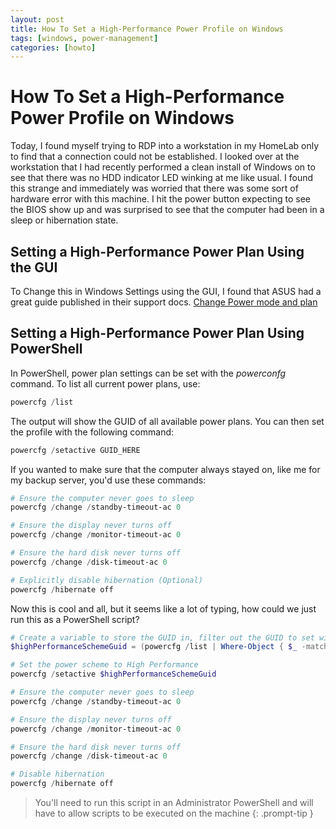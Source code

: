 ```yaml
---
layout: post
title: How To Set a High-Performance Power Profile on Windows
tags: [windows, power-management]
categories: [howto]
---
```


# How To Set a High-Performance Power Profile on Windows

Today, I found myself trying to RDP into a workstation in my HomeLab only to find that a connection could not be established. I looked over at the workstation that I had recently performed a clean install of Windows on to see that there was no HDD indicator LED winking at me like usual. I found this strange and immediately was worried that there was some sort of hardware error with this machine. I hit the power button expecting to see the BIOS show up and was surprised to see that the computer had been in a sleep or hibernation state.

## Setting a High-Performance Power Plan Using the GUI

To Change this in Windows Settings using the GUI, I found that ASUS had a great guide published in their support docs. [Change Power mode and plan](https://www.asus.com/support/FAQ/1044699/)

## Setting a High-Performance Power Plan Using PowerShell


In PowerShell, power plan settings can be set with the *powerconfg* command. To list all current power plans, use:

```powershell
powercfg /list
```

The output will show the <span title="Globally Unique IDentifier">GUID</span> of all available power plans. You can then set the profile with the following command:

```powershell
powercfg /setactive GUID_HERE
```
If you wanted to make sure that the computer always stayed on, like me for my backup server, you'd use these commands: 

```powershell
# Ensure the computer never goes to sleep
powercfg /change /standby-timeout-ac 0

# Ensure the display never turns off
powercfg /change /monitor-timeout-ac 0

# Ensure the hard disk never turns off
powercfg /change /disk-timeout-ac 0

# Explicitly disable hibernation (Optional)
powercfg /hibernate off
```
Now this is cool and all, but it seems like a lot of typing, how could we just run this as a PowerShell script?

```powershell
# Create a variable to store the GUID in, filter out the GUID to set with powercfg
$highPerformanceSchemeGuid = (powercfg /list | Where-Object { $_ -match "High performance" } | ForEach-Object { if ($_ -match "([a-fA-F0-9]{8}-[a-fA-F0-9]{4}-[a-fA-F0-9]{4}-[a-fA-F0-9]{4}-[a-fA-F0-9]{12})") { $matches[1] } })

# Set the power scheme to High Performance
powercfg /setactive $highPerformanceSchemeGuid

# Ensure the computer never goes to sleep
powercfg /change /standby-timeout-ac 0

# Ensure the display never turns off
powercfg /change /monitor-timeout-ac 0

# Ensure the hard disk never turns off
powercfg /change /disk-timeout-ac 0

# Disable hibernation
powercfg /hibernate off
```

> You'll need to run this script in an Administrator PowerShell and will have to allow scripts to be executed on the machine
{: .prompt-tip }
